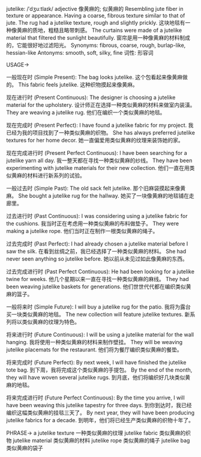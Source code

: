jutelike: /ˈdʒuːtlaɪk/
adjective
像黄麻的; 似黄麻的
Resembling jute fiber in texture or appearance.  Having a coarse, fibrous texture similar to that of jute.
The rug had a jutelike texture, rough and slightly prickly.  这块地毯有一种像黄麻的质地，粗糙且略带刺感。
The curtains were made of a jutelike material that filtered the sunlight beautifully. 窗帘是用一种像黄麻的材料制成的，它能很好地过滤阳光。
Synonyms:  fibrous, coarse, rough, burlap-like, hessian-like
Antonyms: smooth, soft, silky, fine
词性: 形容词


USAGE->

一般现在时 (Simple Present):
The bag looks jutelike.  这个包看起来像黄麻做的。
This fabric feels jutelike.  这种织物摸起来像黄麻。


现在进行时 (Present Continuous):
The designer is choosing a jutelike material for the upholstery.  设计师正在选择一种类似黄麻的材料来做室内装潢。
They are weaving a jutelike rug. 他们在编织一个类似黄麻的地毯。


现在完成时 (Present Perfect):
I have found a jutelike fabric for my project. 我已经为我的项目找到了一种类似黄麻的织物。
She has always preferred jutelike textures for her home decor. 她一直偏爱用类似黄麻的纹理来装饰她的家。


现在完成进行时 (Present Perfect Continuous):
I have been searching for a jutelike yarn all day.  我一整天都在寻找一种类似黄麻的纱线。
They have been experimenting with jutelike materials for their new collection.  他们一直在用类似黄麻的材料进行新系列的试验。


一般过去时 (Simple Past):
The old sack felt jutelike.  那个旧麻袋摸起来像黄麻。
She bought a jutelike rug for the hallway. 她买了一块像黄麻的地毯铺在走廊里。


过去进行时 (Past Continuous):
I was considering using a jutelike fabric for the cushions.  我当时正在考虑用一种类似黄麻的布料做垫子。
They were making a jutelike rope.  他们当时正在制作一根类似黄麻的绳子。


过去完成时 (Past Perfect):
I had already chosen a jutelike material before I saw the silk.  在看到丝绸之前，我已经选择了一种类似黄麻的材料。
She had never seen anything so jutelike before.  她以前从未见过如此像黄麻的东西。


过去完成进行时 (Past Perfect Continuous):
He had been looking for a jutelike twine for weeks.  他几个星期以来一直在寻找一种类似黄麻的麻线。
They had been weaving jutelike baskets for generations.  他们世世代代都在编织类似黄麻的篮子。


一般将来时 (Simple Future):
I will buy a jutelike rug for the patio. 我将为露台买一块类似黄麻的地毯。
The new collection will feature jutelike textures.  新系列将以类似黄麻的纹理为特色。


将来进行时 (Future Continuous):
I will be using a jutelike material for the wall hanging.  我将使用一种类似黄麻的材料来制作壁挂。
They will be weaving jutelike placemats for the restaurant. 他们将为餐厅编织类似黄麻的餐垫。


将来完成时 (Future Perfect):
By next week, I will have finished the jutelike tote bag.  到下周，我将完成这个类似黄麻的手提包。
By the end of the month, they will have woven several jutelike rugs.  到月底，他们将编织好几块类似黄麻的地毯。


将来完成进行时 (Future Perfect Continuous):
By the time you arrive, I will have been weaving this jutelike tapestry for three days.  到你到达时，我已经编织这幅类似黄麻的挂毯三天了。
By next year, they will have been producing jutelike fabrics for a decade.  到明年，他们将已经生产类似黄麻的织物十年了。



PHRASE->
a jutelike texture  一种类似黄麻的纹理
jutelike fabric  类似黄麻的织物
jutelike material  类似黄麻的材料
jutelike rope  类似黄麻的绳子
jutelike bag  类似黄麻的袋子
